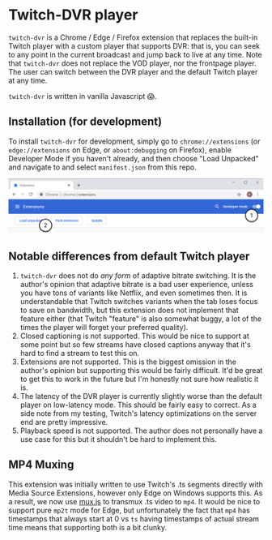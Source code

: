 # Twitch-DVR player

`twitch-dvr` is a Chrome / Edge / Firefox extension that replaces the built-in Twitch player with a custom player that supports DVR: that is, you can seek to any point in the current broadcast and jump back to live at any time. Note that `twitch-dvr` does not replace the VOD player, nor the frontpage player. The user can switch between the DVR player and the default Twitch player at any time.

`twitch-dvr` is written in vanilla Javascript 😱.

## Installation (for development)

To install `twitch-dvr` for development, simply go to `chrome://extensions` (or `edge://extensions` on Edge, or `about:debugging` on Firefox), enable Developer Mode if you haven't already, and then choose "Load Unpacked" and navigate to and select `manifest.json` from this repo.

![how-to-install](howto.png)

## Notable differences from default Twitch player

1. `twitch-dvr` does not do *any form* of adaptive bitrate switching. It is the author's opinion that adaptive bitrate is a bad user experience, unless you have tons of variants like Netflix, and even sometimes then. It is understandable that Twitch switches variants when the tab loses focus to save on bandwidth, but this extension does not implement that feature either (that Twitch "feature" is also somewhat buggy, a lot of the times the player will forget your preferred quality).
2. Closed captioning is not supported. This would be nice to support at some point but so few streams have closed captions anyway that it's hard to find a stream to test this on.
3. Extensions are not supported. This is the biggest omission in the author's opinion but supporting this would be fairly difficult. It'd be great to get this to work in the future but I'm honestly not sure how realistic it is.
4. The latency of the DVR player is currently slightly worse than the default player on low-latency mode. This should be fairly easy to correct. As a side note from my testing, Twitch's latency optimizations on the server end are pretty impressive.
5. Playback speed is not supported. The author does not personally have a use case for this but it shouldn't be hard to implement this.

## MP4 Muxing

This extension was initially written to use Twitch's .ts segments directly with Media Source Extensions, however only Edge on Windows supports this. As a result, we now use [mux.js](https://github.com/videojs/mux.js/) to transmux .ts video to `mp4`. It would be nice to support pure `mp2t` mode for Edge, but unfortunately the fact that `mp4` has timestamps that always start at 0 vs `ts` having timestamps of actual stream time means that supporting both is a bit clunky.